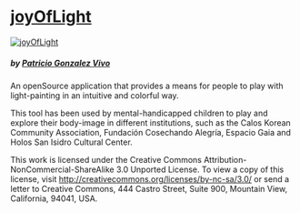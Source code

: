 # [joyOfLight](http://patriciogonzalezvivo.com/2009/joyoflight/)
[![joyOfLight](http://patriciogonzalezvivo.com/2009/joyoflight/thumb.jpg)](http://patriciogonzalezvivo.com/2009/joyoflight/) 
##### by [Patricio Gonzalez Vivo](http://www.patriciogonzalezvivo.com)


An openSource application that provides a means for people to play with light-painting in an intuitive and colorful way.


This tool has been used by mental-handicapped children to play and explore their body-image in different institutions, such as the Calos Korean Community Association, Fundación Cosechando Alegría, Espacio Gaia and Holos San Isidro Cultural Center.


This work is licensed under the Creative Commons Attribution-NonCommercial-ShareAlike 3.0 Unported License. To view a copy of this license, visit http://creativecommons.org/licenses/by-nc-sa/3.0/ or send a letter to Creative Commons, 444 Castro Street, Suite 900, Mountain View, California, 94041, USA.